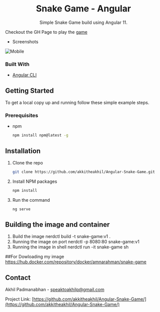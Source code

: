 <p align="center">
  <h1 align="center">Snake Game - Angular</h1>

  <p align="center">
    Simple Snake Game build using Angular 11. 
</p>

Checkout the GH Page to play the [game](https://github.com/Datacog1/Angular-Snake-Game) 

* Screenshots

![Mobile](/Screenshot.jpg)

### Built With

* [Angular CLI](https://github.com/angular/angular-cli)

<!-- GETTING STARTED -->
## Getting Started

To get a local copy up and running follow these simple example steps.

### Prerequisites

* npm
  ```sh
  npm install npm@latest -g
  ```

## Installation 

1. Clone the repo
   ```sh
   git clone https://github.com/akkitheakhil/Angular-Snake-Game.git
   ```
2. Install NPM packages
   ```sh
   npm install
   ```
3. Run the command
   ```sh
   ng serve
   ```
## Building the image and container

1. Build the image
	nerdctl build -t snake-game:v1 .
2. Running the image on port
	nerdctl -p 8080:80 snake-game:v1 
3. Running the image in shell 
	nerdctl run -it snake-game sh

##For Dowloading my image
https://hub.docker.com/repository/docker/amnarahman/snake-game
<!-- CONTACT -->
## Contact

Akhil Padmanabhan - speaktoakhilp@gmail.com

Project Link: [https://github.com/akkitheakhil/Angular-Snake-Game/](https://github.com/akkitheakhil/Angular-Snake-Game/)
